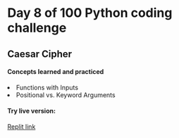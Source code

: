 <h1>Day 8 of 100 Python coding challenge</h1>
<h2>Caesar Cipher</h2>
<h4>Concepts learned and practiced</h4>
<li>Functions with Inputs
<li>Positional vs. Keyword Arguments
<h4>Try live version:</h4>
 <a href="https://replit.com/@NicholW/caesar-cipher-4-end#main.py">Replit link</a>
